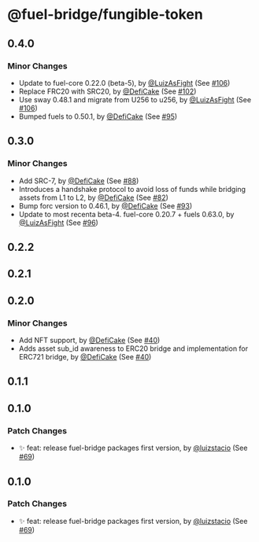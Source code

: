 # @fuel-bridge/fungible-token

## 0.4.0

### Minor Changes

- Update to fuel-core 0.22.0 (beta-5), by [@LuizAsFight](https://github.com/LuizAsFight) (See [#106](https://github.com/FuelLabs/fuel-bridge/pull/106))
- Replace FRC20 with SRC20, by [@DefiCake](https://github.com/DefiCake) (See [#102](https://github.com/FuelLabs/fuel-bridge/pull/102))
- Use sway 0.48.1 and migrate from U256 to u256, by [@LuizAsFight](https://github.com/LuizAsFight) (See [#106](https://github.com/FuelLabs/fuel-bridge/pull/106))
- Bumped fuels to 0.50.1, by [@DefiCake](https://github.com/DefiCake) (See [#95](https://github.com/FuelLabs/fuel-bridge/pull/95))

## 0.3.0

### Minor Changes

- Add SRC-7, by [@DefiCake](https://github.com/DefiCake) (See [#88](https://github.com/FuelLabs/fuel-bridge/pull/88))
- Introduces a handshake protocol to avoid loss of funds while bridging assets from L1 to L2, by [@DefiCake](https://github.com/DefiCake) (See [#82](https://github.com/FuelLabs/fuel-bridge/pull/82))
- Bump forc version to 0.46.1, by [@DefiCake](https://github.com/DefiCake) (See [#93](https://github.com/FuelLabs/fuel-bridge/pull/93))
- Update to most recenta beta-4. fuel-core 0.20.7 + fuels 0.63.0, by [@LuizAsFight](https://github.com/LuizAsFight) (See [#96](https://github.com/FuelLabs/fuel-bridge/pull/96))

## 0.2.2

## 0.2.1

## 0.2.0

### Minor Changes

- Add NFT support, by [@DefiCake](https://github.com/DefiCake) (See [#40](https://github.com/FuelLabs/fuel-bridge/pull/40))
- Adds asset sub_id awareness to ERC20 bridge and implementation for ERC721 bridge, by [@DefiCake](https://github.com/DefiCake) (See [#40](https://github.com/FuelLabs/fuel-bridge/pull/40))

## 0.1.1

## 0.1.0

### Patch Changes

- ✨ feat: release fuel-bridge packages first version, by [@luizstacio](https://github.com/luizstacio) (See [#69](https://github.com/FuelLabs/fuel-bridge/pull/69))

## 0.1.0

### Patch Changes

- ✨ feat: release fuel-bridge packages first version, by [@luizstacio](https://github.com/luizstacio) (See [#69](https://github.com/FuelLabs/fuel-bridge/pull/69))

